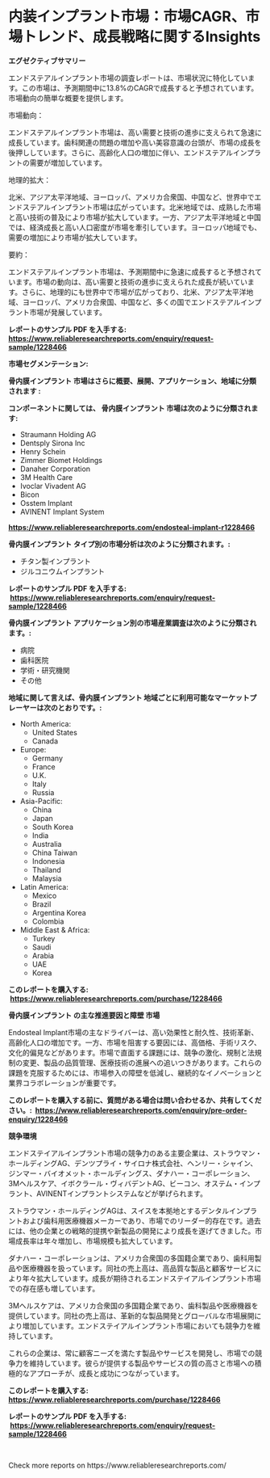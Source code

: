 <p><h1>内装インプラント市場：市場CAGR、市場トレンド、成長戦略に関するInsights</h1></p><p><strong>エグゼクティブサマリー</strong></p>
<p><p>エンドステアルインプラント市場の調査レポートは、市場状況に特化しています。この市場は、予測期間中に13.8%のCAGRで成長すると予想されています。市場動向の簡単な概要を提供します。</p><p>市場動向：</p><p>エンドステアルインプラント市場は、高い需要と技術の進歩に支えられて急速に成長しています。歯科関連の問題の増加や高い美容意識の台頭が、市場の成長を後押ししています。さらに、高齢化人口の増加に伴い、エンドステアルインプラントの需要が増加しています。</p><p>地理的拡大：</p><p>北米、アジア太平洋地域、ヨーロッパ、アメリカ合衆国、中国など、世界中でエンドステアルインプラント市場は広がっています。北米地域では、成熟した市場と高い技術の普及により市場が拡大しています。一方、アジア太平洋地域と中国では、経済成長と高い人口密度が市場を牽引しています。ヨーロッパ地域でも、需要の増加により市場が拡大しています。</p><p>要約：</p><p>エンドステアルインプラント市場は、予測期間中に急速に成長すると予想されています。市場の動向は、高い需要と技術の進歩に支えられた成長が続いています。さらに、地理的にも世界中で市場が広がっており、北米、アジア太平洋地域、ヨーロッパ、アメリカ合衆国、中国など、多くの国でエンドステアルインプラント市場が発展しています。</p></p>
<p><strong>レポートのサンプル PDF を入手する: <a href="https://www.reliableresearchreports.com/enquiry/request-sample/1228466">https://www.reliableresearchreports.com/enquiry/request-sample/1228466</a></strong></p>
<p><strong>市場セグメンテーション:</strong></p>
<p><strong> 骨内膜インプラント 市場はさらに概要、展開、アプリケーション、地域に分類されます :</strong></p>
<p><strong>コンポーネントに関しては、 骨内膜インプラント 市場は次のように分類されます: &nbsp;</strong></p>
<p><ul><li>Straumann Holding AG</li><li>Dentsply Sirona Inc</li><li>Henry Schein</li><li>Zimmer Biomet Holdings</li><li>Danaher Corporation</li><li>3M Health Care</li><li>Ivoclar Vivadent AG</li><li>Bicon</li><li>Osstem Implant</li><li>AVINENT Implant System</li></ul></p>
<p><strong><a href="https://www.reliableresearchreports.com/endosteal-implant-r1228466">https://www.reliableresearchreports.com/endosteal-implant-r1228466</a></strong></p>
<p><strong> 骨内膜インプラント タイプ別の市場分析は次のように分類されます。:</strong></p>
<p><ul><li>チタン製インプラント</li><li>ジルコニウムインプラント</li></ul></p>
<p><strong>レポートのサンプル PDF を入手する: &nbsp;<a href="https://www.reliableresearchreports.com/enquiry/request-sample/1228466">https://www.reliableresearchreports.com/enquiry/request-sample/1228466</a></strong></p>
<p><strong> 骨内膜インプラント アプリケーション別の市場産業調査は次のように分類されます。:</strong></p>
<p><ul><li>病院</li><li>歯科医院</li><li>学術・研究機関</li><li>その他</li></ul></p>
<p><strong>地域に関して言えば、骨内膜インプラント 地域ごとに利用可能なマーケットプレーヤーは次のとおりです。:</strong></p>
<p><ul>
    <li>
        North America:
        <ul>
            <li>United States</li>
            <li>Canada</li>
        </ul>
    </li>
    <li>
        Europe:
        <ul>
            <li>Germany</li>
            <li>France</li>
            <li>U.K.</li>
            <li>Italy</li>
            <li>Russia</li>
        </ul>
    </li>
    <li>
        Asia-Pacific:
        <ul>
            <li>China</li>
            <li>Japan</li>
            <li>South Korea</li>
            <li>India</li>
            <li>Australia</li>
            <li>China Taiwan</li>
            <li>Indonesia</li>
            <li>Thailand</li>
            <li>Malaysia</li>
        </ul>
    </li>
    <li>
        Latin America:
        <ul>
            <li>Mexico</li>
            <li>Brazil</li>
            <li>Argentina Korea</li>
            <li>Colombia</li>
        </ul>
    </li>
    <li>
        Middle East & Africa:
        <ul>
            <li>Turkey</li>
            <li>Saudi</li>
            <li>Arabia</li>
            <li>UAE</li>
            <li>Korea</li>
        </ul>
    </li>
    </ul></p>
<p><strong>このレポートを購入する: &nbsp;<a href="https://www.reliableresearchreports.com/purchase/1228466">https://www.reliableresearchreports.com/purchase/1228466</a></strong></p>
<p><strong>骨内膜インプラント の主な推進要因と障壁 市場</strong></p>
<p><p>Endosteal Implant市場の主なドライバーは、高い効果性と耐久性、技術革新、高齢化人口の増加です。一方、市場を阻害する要因には、高価格、手術リスク、文化的偏見などがあります。市場で直面する課題には、競争の激化、規制と法規制の変更、製品の品質管理、医療技術の進展への追いつきがあります。これらの課題を克服するためには、市場参入の障壁を低減し、継続的なイノベーションと業界コラボレーションが重要です。</p></p>
<p><strong>このレポートを購入する前に、質問がある場合は問い合わせるか、共有してください。:&nbsp; <a href="https://www.reliableresearchreports.com/enquiry/pre-order-enquiry/1228466">https://www.reliableresearchreports.com/enquiry/pre-order-enquiry/1228466</a></strong></p>
<p><strong>競争環境</strong></p>
<p><p>エンドステイアルインプラント市場の競争力のある主要企業は、ストラウマン・ホールディングAG、デンツプライ・サイロナ株式会社、ヘンリー・シャイン、ジンマー・バイオメット・ホールディングス、ダナハー・コーポレーション、3Mヘルスケア、イボクラール・ヴィバデントAG、ビーコン、オステム・インプラント、AVINENTインプラントシステムなどが挙げられます。</p><p>ストラウマン・ホールディングAGは、スイスを本拠地とするデンタルインプラントおよび歯科用医療機器メーカーであり、市場でのリーダー的存在です。過去には、他の企業との戦略的提携や新製品の開発により成長を遂げてきました。市場成長率は年々増加し、市場規模も拡大しています。</p><p>ダナハー・コーポレーションは、アメリカ合衆国の多国籍企業であり、歯科用製品や医療機器を扱っています。同社の売上高は、高品質な製品と顧客サービスにより年々拡大しています。成長が期待されるエンドステイアルインプラント市場での存在感も増しています。</p><p>3Mヘルスケアは、アメリカ合衆国の多国籍企業であり、歯科製品や医療機器を提供しています。同社の売上高は、革新的な製品開発とグローバルな市場展開により増加しています。エンドステイアルインプラント市場においても競争力を維持しています。</p><p>これらの企業は、常に顧客ニーズを満たす製品やサービスを開発し、市場での競争力を維持しています。彼らが提供する製品やサービスの質の高さと市場への積極的なアプローチが、成長と成功につながっています。</p></p>
<p><strong>このレポートを購入する: &nbsp; <a href="https://www.reliableresearchreports.com/purchase/1228466">https://www.reliableresearchreports.com/purchase/1228466</a></strong></p>
<p><strong>レポートのサンプル PDF を入手する: &nbsp;<a href="https://www.reliableresearchreports.com/enquiry/request-sample/1228466">https://www.reliableresearchreports.com/enquiry/request-sample/1228466</a></strong><strong></strong></p>
<p>&nbsp;</p>
<p>Check more reports on https://www.reliableresearchreports.com/</p>